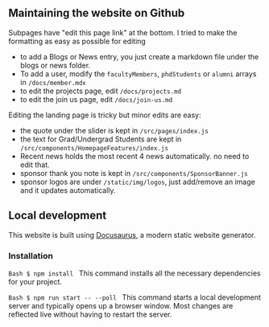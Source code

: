 ## Maintaining the website on Github

Subpages have "edit this page link"  at the bottom. I tried to make the formatting as easy as possible for editing
- to add a Blogs or News entry, you just create a markdown file under the blogs or news folder.
- To add a user, modify the `facultyMembers`, `phdStudents` or `alumni` arrays in `/docs/member.mdx`
- to edit the projects page, edit `/docs/projects.md` 
- to edit the join us page, edit `/docs/join-us.md`

Editing the landing page is tricky but minor edits are easy:
- the quote under the slider is kept in `/src/pages/index.js`
- the text for Grad/Undergrad Students are kept in `/src/components/HomepageFeatures/index.js`
- Recent news holds the most recent 4 news automatically. no need to edit that.
- sponsor thank you note is kept in `/src/components/SponsorBanner.js`
- sponsor logos are under `/static/img/logos`, just add/remove an image  and it updates automatically.

## Local development

This website is built using [Docusaurus](https://docusaurus.io/), a modern static website generator.

### Installation
`Bash
$ npm install
`
This command installs all the necessary dependencies for your project.

`Bash
$ npm run start -- --poll
`
This command starts a local development server and typically opens up a browser window. Most changes are reflected live without having to restart the server.
